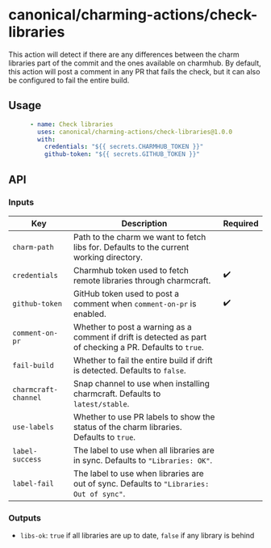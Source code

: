 # canonical/charming-actions/check-libraries

This action will detect if there are any differences between the charm libraries part of the commit
and the ones available on charmhub. By default, this action will post a comment in any PR that fails the check,
but it can also be configured to fail the entire build.

## Usage

```yaml
      - name: Check libraries
        uses: canonical/charming-actions/check-libraries@1.0.0
        with:
          credentials: "${{ secrets.CHARMHUB_TOKEN }}"
          github-token: "${{ secrets.GITHUB_TOKEN }}"
```

## API

### Inputs

| Key                  | Description                                                                                               | Required |
| -------------------- | --------------------------------------------------------------------------------------------------------- | -------- | 
| `charm-path`         | Path to the charm we want to fetch libs for. Defaults to the current working directory.                   |          |
| `credentials`        | Charmhub token used to fetch remote libraries through charmcraft.                                         | ✔️       |
| `github-token`       | GitHub token used to post a comment when `comment-on-pr` is enabled.                                      | ✔️       |
| `comment-on-pr`      | Whether to post a warning as a comment if drift is detected as part of checking a PR. Defaults to `true`. |          |
| `fail-build`         | Whether to fail the entire build if drift is detected. Defaults to `false`.                               |          |
| `charmcraft-channel` | Snap channel to use when installing charmcraft. Defaults to `latest/stable`.                                |          |
| `use-labels` | Whether to use PR labels to show the status of the charm libraries. Defaults to `true`.                                |          |
| `label-success` | The label to use when all libraries are in sync. Defaults to `"Libraries: OK"`.                                |          |
| `label-fail` | The label to use when libraries are out of sync. Defaults to `"Libraries: Out of sync"`.                                |          |




### Outputs

- `libs-ok`: `true` if all libraries are up to date, `false` if any library is behind
